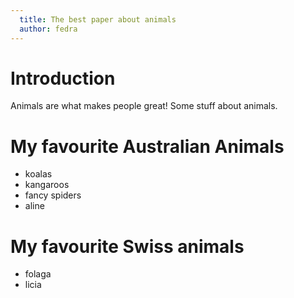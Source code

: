 ```yaml
---
  title: The best paper about animals
  author: fedra
---
```


# Introduction

Animals are what makes people great!
Some stuff about animals.

# My favourite Australian Animals

* koalas
* kangaroos
* fancy spiders
* aline

# My favourite Swiss animals

* folaga
* licia
